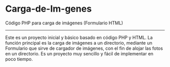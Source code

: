 # Carga-de-Im-genes
Código PHP para carga de imágenes (Formulario HTML)
***
Este es un proyecto inicial y básico basado en código  PHP y HTML. La función principal es la carga de imágenes a un directorio, mediante un Formulario que sirve de cargador de imágenes, con el fin de alojar las fotos en un directorio. Es un proyecto muy sencillo y fácil de implementar en poco tiempo. 
